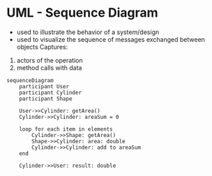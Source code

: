 # UML - Sequence Diagram
- used to illustrate the behavior of a system/design
- used to visualize the sequence of messages exchanged between objects
Captures:
1. actors of the operation
2. method calls with data

```mermaid
sequenceDiagram
    participant User
    participant Cylinder
    participant Shape

    User->>Cylinder: getArea()
    Cylinder->>Cylinder: areaSum = 0

    loop for each item in elements
        Cylinder->>Shape: getArea()
        Shape->>Cylinder: area: double
        Cylinder->>Cylinder: add to areaSum
    end

    Cylinder->>User: result: double

```